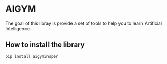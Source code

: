 # AIGYM

The goal of this libray is provide a set of tools to help you to learn Artificial Intelligence.

## How to install the library

```bash
pip install aigyminsper
```
